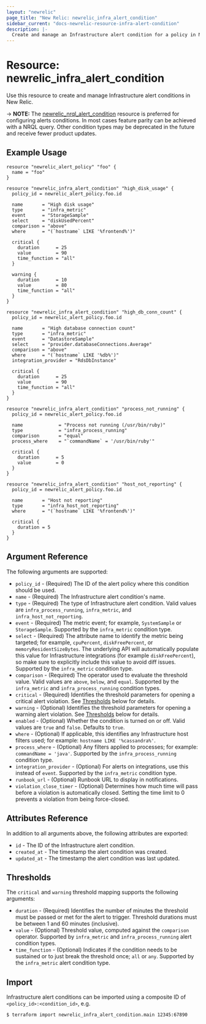 ```yaml
---
layout: "newrelic"
page_title: "New Relic: newrelic_infra_alert_condition"
sidebar_current: "docs-newrelic-resource-infra-alert-condition"
description: |-
  Create and manage an Infrastructure alert condition for a policy in New Relic.
---
```


# Resource: newrelic\_infra_alert\_condition

Use this resource to create and manage Infrastructure alert conditions in New Relic.

-> **NOTE:** The [newrelic_nrql_alert_condition](nrql_alert_condition.html) resource is preferred for configuring alerts conditions. In most cases feature parity can be achieved with a NRQL query. Other condition types may be deprecated in the future and receive fewer product updates.

## Example Usage

```hcl
resource "newrelic_alert_policy" "foo" {
  name = "foo"
}

resource "newrelic_infra_alert_condition" "high_disk_usage" {
  policy_id = newrelic_alert_policy.foo.id

  name       = "High disk usage"
  type       = "infra_metric"
  event      = "StorageSample"
  select     = "diskUsedPercent"
  comparison = "above"
  where      = "(`hostname` LIKE '%frontend%')"

  critical {
    duration      = 25
    value         = 90
    time_function = "all"
  }

  warning {
    duration      = 10
    value         = 80
    time_function = "all"
  }
}

resource "newrelic_infra_alert_condition" "high_db_conn_count" {
  policy_id = newrelic_alert_policy.foo.id

  name       = "High database connection count"
  type       = "infra_metric"
  event      = "DatastoreSample"
  select     = "provider.databaseConnections.Average"
  comparison = "above"
  where      = "(`hostname` LIKE '%db%')"
  integration_provider = "RdsDbInstance"

  critical {
    duration      = 25
    value         = 90
    time_function = "all"
  }
}

resource "newrelic_infra_alert_condition" "process_not_running" {
  policy_id = newrelic_alert_policy.foo.id

  name             = "Process not running (/usr/bin/ruby)"
  type             = "infra_process_running"
  comparison       = "equal"
  process_where    = "`commandName` = '/usr/bin/ruby'"

  critical {
    duration      = 5
    value         = 0
  }
}

resource "newrelic_infra_alert_condition" "host_not_reporting" {
  policy_id = newrelic_alert_policy.foo.id

  name       = "Host not reporting"
  type       = "infra_host_not_reporting"
  where      = "(`hostname` LIKE '%frontend%')"

  critical {
    duration = 5
  }
}
```

## Argument Reference

The following arguments are supported:

  * `policy_id` - (Required) The ID of the alert policy where this condition should be used.
  * `name` - (Required) The Infrastructure alert condition's name.
  * `type` - (Required) The type of Infrastructure alert condition.  Valid values are  `infra_process_running`, `infra_metric`, and `infra_host_not_reporting`.
  * `event` - (Required) The metric event; for example, `SystemSample` or `StorageSample`.  Supported by the `infra_metric` condition type.
  * `select` - (Required) The attribute name to identify the metric being targeted; for example, `cpuPercent`, `diskFreePercent`, or `memoryResidentSizeBytes`.  The underlying API will automatically populate this value for Infrastructure integrations (for example `diskFreePercent`), so make sure to explicitly include this value to avoid diff issues.  Supported by the `infra_metric` condition type.
  * `comparison` - (Required) The operator used to evaluate the threshold value.  Valid values are `above`, `below`, and `equal`.  Supported by the `infra_metric` and `infra_process_running` condition types.
  * `critical` - (Required) Identifies the threshold parameters for opening a critical alert violation. See [Thresholds](#thresholds) below for details.
  * `warning` - (Optional) Identifies the threshold parameters for opening a warning alert violation. See [Thresholds](#thresholds) below for details.
  * `enabled` - (Optional) Whether the condition is turned on or off.  Valid values are `true` and `false`.  Defaults to `true`.
  * `where` - (Optional) If applicable, this identifies any Infrastructure host filters used; for example: `hostname LIKE '%cassandra%'`.
  * `process_where` - (Optional) Any filters applied to processes; for example: `commandName = 'java'`.  Supported by the `infra_process_running` condition type.
  * `integration_provider` - (Optional) For alerts on integrations, use this instead of `event`.  Supported by the `infra_metric` condition type.
  * `runbook_url` - (Optional) Runbook URL to display in notifications.
  * `violation_close_timer` - (Optional) Determines how much time will pass before a violation is automatically closed. Setting the time limit to 0 prevents a violation from being force-closed.

## Attributes Reference

In addition to all arguments above, the following attributes are exported:

  * `id` - The ID of the Infrastructure alert condition.
  * `created_at` - The timestamp the alert condition was created.
  * `updated_at` - The timestamp the alert condition was last updated.

## Thresholds

The `critical` and `warning` threshold mapping supports the following arguments:

  * `duration` - (Required) Identifies the number of minutes the threshold must be passed or met for the alert to trigger. Threshold durations must be between 1 and 60 minutes (inclusive).
  * `value` - (Optional) Threshold value, computed against the `comparison` operator. Supported by `infra_metric` and `infra_process_running` alert condition types.
  * `time_function` - (Optional) Indicates if the condition needs to be sustained or to just break the threshold once; `all` or `any`. Supported by the `infra_metric` alert condition type.


## Import

Infrastructure alert conditions can be imported using a composite ID of `<policy_id>:<condition_id>`, e.g.

```
$ terraform import newrelic_infra_alert_condition.main 12345:67890
```
